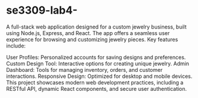 # se3309-lab4-
A full-stack web application designed for a custom jewelry business, built using Node.js, Express, and React. The app offers a seamless user experience for browsing and customizing jewelry pieces. Key features include:

User Profiles: Personalized accounts for saving designs and preferences.
Custom Design Tool: Interactive options for creating unique jewelry.
Admin Dashboard: Tools for managing inventory, orders, and customer interactions.
Responsive Design: Optimized for desktop and mobile devices.
This project showcases modern web development practices, including a RESTful API, dynamic React components, and secure user authentication.
